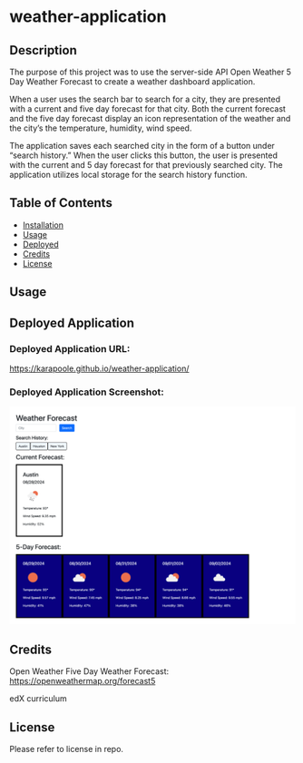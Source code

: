 # weather-application

## Description

The purpose of this project was to use the server-side API Open Weather 5 Day Weather Forecast to create a weather dashboard application.

When a user uses the search bar to search for a city, they are presented with a current and five day forecast for that city. Both the current forecast and the five day forecast display an icon representation of the weather and the city’s the temperature, humidity, wind speed.

The application saves each searched city in the form of a button under “search history.” When the user clicks this button, the user is presented with the current and 5 day forecast for that previously searched city. The application utilizes local storage for the search history function.

## Table of Contents

- [Installation](#installation)
- [Usage](#usage)
- [Deployed](#deployed)
- [Credits](#credits)
- [License](#license)

## Usage

## Deployed Application

### Deployed Application URL:

https://karapoole.github.io/weather-application/

### Deployed Application Screenshot:

![alt text](./assets/images/karapoole.github.io_weather-application_.png)

## Credits

Open Weather Five Day Weather Forecast:
https://openweathermap.org/forecast5

edX curriculum

## License

Please refer to license in repo.

